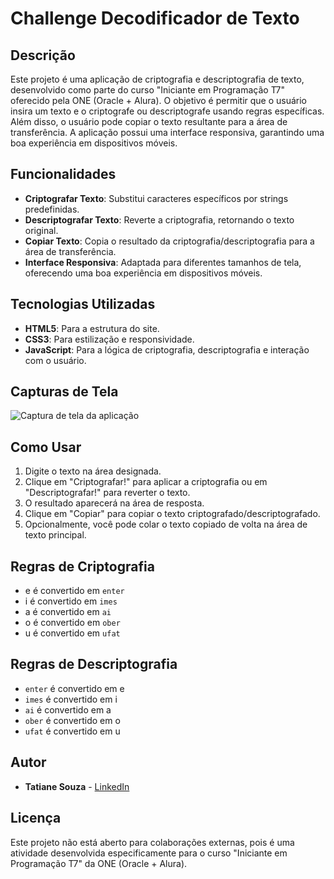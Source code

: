 # Challenge Decodificador de Texto

## Descrição

Este projeto é uma aplicação de criptografia e descriptografia de texto, desenvolvido como parte do curso "Iniciante em Programação T7" oferecido pela ONE (Oracle + Alura). O objetivo é permitir que o usuário insira um texto e o criptografe ou descriptografe usando regras específicas. Além disso, o usuário pode copiar o texto resultante para a área de transferência. A aplicação possui uma interface responsiva, garantindo uma boa experiência em dispositivos móveis.

## Funcionalidades

- **Criptografar Texto**: Substitui caracteres específicos por strings predefinidas.
- **Descriptografar Texto**: Reverte a criptografia, retornando o texto original.
- **Copiar Texto**: Copia o resultado da criptografia/descriptografia para a área de transferência.
- **Interface Responsiva**: Adaptada para diferentes tamanhos de tela, oferecendo uma boa experiência em dispositivos móveis.

## Tecnologias Utilizadas

- **HTML5**: Para a estrutura do site.
- **CSS3**: Para estilização e responsividade.
- **JavaScript**: Para a lógica de criptografia, descriptografia e interação com o usuário.

## Capturas de Tela

![Captura de tela da aplicação](./imgs/challenge.jpg)

## Como Usar

1. Digite o texto na área designada.
2. Clique em "Criptografar!" para aplicar a criptografia ou em "Descriptografar!" para reverter o texto.
3. O resultado aparecerá na área de resposta.
4. Clique em "Copiar" para copiar o texto criptografado/descriptografado.
5. Opcionalmente, você pode colar o texto copiado de volta na área de texto principal.

## Regras de Criptografia

- e é convertido em `enter`
- i é convertido em `imes`
- a é convertido em `ai`
- o é convertido em `ober`
- u é convertido em `ufat`

## Regras de Descriptografia

- `enter` é convertido em e
- `imes` é convertido em i
- `ai` é convertido em a
- `ober` é convertido em o
- `ufat` é convertido em u

## Autor

- **Tatiane Souza** - [LinkedIn](https://www.linkedin.com/in/sowza82-tatiane-souza/) 

## Licença

Este projeto não está aberto para colaborações externas, pois é uma atividade desenvolvida especificamente para o curso "Iniciante em Programação T7" da ONE (Oracle + Alura).
